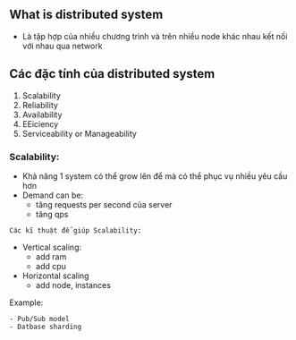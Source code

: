 ## What is distributed system
- Là tập hợp của nhiều chương trình và trên nhiều node khác nhau kết nối với nhau qua network

## Các đặc tính của distributed system
1. Scalability
2. Reliability
3. Availability
4. EEiciency
5. Serviceability or Manageability

### Scalability:
- Khả năng 1 system có thể grow lên để mà có thể phục vụ nhiều yêu cầu hơn
- Demand can be:
  - tăng requests per second của server
  - tăng qps

`Các kĩ thuật để giúp Scalability:`
- Vertical scaling:
  - add ram
  - add cpu
- Horizontal scaling
  - add node, instances

Example:

    - Pub/Sub model
    - Datbase sharding
